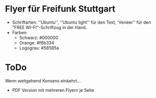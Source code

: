 Flyer für Freifunk Stuttgart
============================

  * Schriftarten: ''Ubuntu'', ''Ubuntu light'' für den Text, 'Veneer'' für den "FREE WI-FI"-Schriftzug in der Hand.
  * Farben: 
    * Schwarz: #000000
    * Orange: #f8b334
    * Logograu: #58585a

ToDo
====

Wenn weitgehend Konsens einkehrt...

  * PDF Version mit mehreren Flyern je Seite
